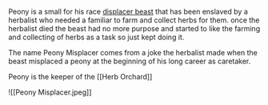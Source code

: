 Peony is a small for his race [displacer beast](displacer-beast-xmm) that has been enslaved by a herbalist who needed a familiar to farm and collect herbs for them. once the herbalist died the beast had no more purpose and started to like the farming and collecting of herbs as a task so just kept doing it.

The name Peony Misplacer comes from a joke the herbalist made when the beast misplaced a peony at the beginning of his long career as caretaker.

Peony is the keeper of the [[Herb Orchard]]

![[Peony Misplacer.jpeg]]

